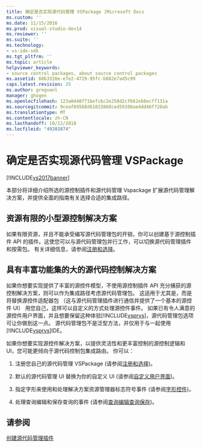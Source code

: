 ```yaml
---
title: 确定是否实现源代码管理 VSPackage |Microsoft Docs
ms.custom: ''
ms.date: 11/15/2016
ms.prod: visual-studio-dev14
ms.reviewer: ''
ms.suite: ''
ms.technology:
- vs-ide-sdk
ms.tgt_pltfrm: ''
ms.topic: article
helpviewer_keywords:
- source control packages, about source control packages
ms.assetid: 60b3326e-e7e2-4729-95fc-b682e7ad5c99
caps.latest.revision: 25
ms.author: gregvanl
manager: ghogen
ms.openlocfilehash: 123a0448f71befcbc2e258d2cf662eb8ecff131a
ms.sourcegitcommit: 9ceaf69568d61023868ced59108ae4dd46f720ab
ms.translationtype: MT
ms.contentlocale: zh-CN
ms.lasthandoff: 10/12/2018
ms.locfileid: "49203874"
---
```

# <a name="determining-whether-to-implement-a-source-control-vspackage"></a>确定是否实现源代码管理 VSPackage
[!INCLUDE[vs2017banner](../../includes/vs2017banner.md)]

本部分将详细介绍所选的源控制插件和源代码管理 Vspackage 扩展源代码管理解决方案，并提供全面的指南有关选择合适的集成路径。  
  
## <a name="small-source-control-solution-with-limited-resources"></a>资源有限的小型源控制解决方案  
 如果有限资源，并且不能承受编写源代码管理包的开销，你可以创建基于源控制插件 API 的插件。这使您可以与源代码管理包并行工作，可以切换源代码管理插件和按需包。 有关详细信息，请参阅[注册和选择](../../extensibility/internals/registration-and-selection-source-control-vspackage.md)。  
  
## <a name="large-source-control-solution-with-a-rich-feature-set"></a>具有丰富功能集的大的源代码控制解决方案  
 如果你想要实现提供了丰富的源控件模型，不使用源控制插件 API 充分捕获的源控制解决方案，则可以作为集成路径考虑源代码管理包。 这适用于尤其是，而是将替换源控件适配器包 （这与源代码管理插件进行通信并提供了一个基本的源控件 UI） 用您自己，这样可以自定义的方式处理源控件事件。 如果已有令人满意的源控件用户界面，并且想要保留这种体验[!INCLUDE[vsprvs](../../includes/vsprvs-md.md)]，源代码管理包选项可让你做到这一点。 源代码管理包不是泛型方法，并仅用于与一起使用[!INCLUDE[vsprvs](../../includes/vsprvs-md.md)]IDE。  
  
 如果你想要实现源控件解决方案，以提供灵活性和更丰富控制的源控制逻辑和 UI，您可能更倾向于源代码控制包集成路由。 你可以：  
  
1.  注册您自己的源代码管理 VSPackage (请参阅[注册和选择](../../extensibility/internals/registration-and-selection-source-control-vspackage.md))。  
  
2.  默认的源代码管理 UI 替换为你的自定义 UI (请参阅[自定义用户界面](../../extensibility/internals/custom-user-interface-source-control-vspackage.md))。  
  
3.  指定字形来使用和处理解决方案资源管理器标志符号事件 (请参阅[字形控件](../../extensibility/internals/glyph-control-source-control-vspackage.md))。  
  
4.  处理查询编辑和保存查询的事件 (请参阅[查询编辑查询保存](../../extensibility/internals/query-edit-query-save-source-control-vspackage.md))。  
  
## <a name="see-also"></a>请参阅  
 [创建源代码管理插件](../../extensibility/internals/creating-a-source-control-plug-in.md)

